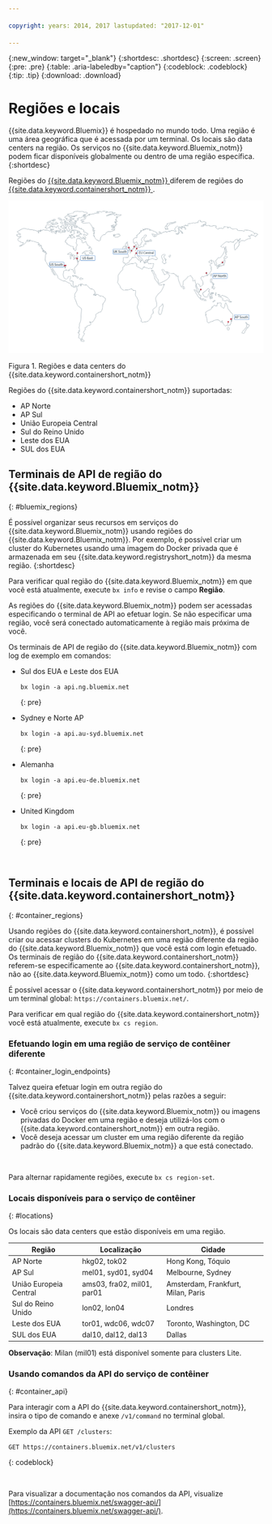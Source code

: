 ```yaml
---

copyright: years: 2014, 2017 lastupdated: "2017-12-01"

---
```


{:new_window: target="_blank"}
{:shortdesc: .shortdesc}
{:screen: .screen}
{:pre: .pre}
{:table: .aria-labeledby="caption"}
{:codeblock: .codeblock}
{:tip: .tip}
{:download: .download}

# Regiões e locais
{{site.data.keyword.Bluemix}} é hospedado no mundo todo. Uma região é uma área geográfica que é acessada por um terminal. Os locais são data centers na região. Os serviços no {{site.data.keyword.Bluemix_notm}} podem ficar disponíveis globalmente ou dentro de uma região específica.
{:shortdesc}

Regiões do [{{site.data.keyword.Bluemix_notm}} ](#bluemix_regions) diferem de regiões do [{{site.data.keyword.containershort_notm}} ](#container_regions).

![{{site.data.keyword.containershort_notm}} regiões e data centers](/images/regions.png)

Figura 1. Regiões e data centers do {{site.data.keyword.containershort_notm}}

Regiões do {{site.data.keyword.containershort_notm}} suportadas:
  * AP Norte
  * AP Sul
  * União Europeia Central
  * Sul do Reino Unido
  * Leste dos EUA
  * SUL dos EUA




## Terminais de API de região do {{site.data.keyword.Bluemix_notm}}
{: #bluemix_regions}

É possível organizar seus recursos em serviços do {{site.data.keyword.Bluemix_notm}} usando regiões do {{site.data.keyword.Bluemix_notm}}. Por exemplo, é possível criar um cluster do Kubernetes usando uma imagem do Docker privada que é armazenada em seu {{site.data.keyword.registryshort_notm}} da mesma região.
{:shortdesc}

Para verificar qual região do {{site.data.keyword.Bluemix_notm}} em que você está atualmente, execute `bx info` e revise o campo **Região**.

As regiões do {{site.data.keyword.Bluemix_notm}} podem ser acessadas especificando o terminal de API ao efetuar login. Se não especificar uma região, você será conectado automaticamente à região mais próxima de você.

Os terminais de API de região do {{site.data.keyword.Bluemix_notm}} com log de exemplo em comandos:

  * Sul dos EUA e Leste dos EUA
      ```
      bx login -a api.ng.bluemix.net
      ```
      {: pre}

  * Sydney e Norte AP
      ```
      bx login -a api.au-syd.bluemix.net
      ```
      {: pre}

  * Alemanha
      ```
      bx login -a api.eu-de.bluemix.net
      ```
      {: pre}

  * United Kingdom
      ```
      bx login -a api.eu-gb.bluemix.net
      ```
      {: pre}



<br />


## Terminais e locais de API de região do {{site.data.keyword.containershort_notm}}
{: #container_regions}

Usando regiões do {{site.data.keyword.containershort_notm}}, é possível criar ou acessar clusters do Kubernetes em uma região diferente da região do {{site.data.keyword.Bluemix_notm}} que você está com login efetuado. Os terminais de região do {{site.data.keyword.containershort_notm}} referem-se especificamente ao {{site.data.keyword.containershort_notm}}, não ao {{site.data.keyword.Bluemix_notm}} como um todo.
{:shortdesc}

É possível acessar o {{site.data.keyword.containershort_notm}} por meio de um terminal global: `https://containers.bluemix.net/`.

Para verificar em qual região do {{site.data.keyword.containershort_notm}} você está atualmente, execute `bx cs region`.

### Efetuando login em uma região de serviço de contêiner diferente
{: #container_login_endpoints}

Talvez queira efetuar login em outra região do {{site.data.keyword.containershort_notm}} pelas razões a seguir:
  * Você criou serviços do {{site.data.keyword.Bluemix_notm}} ou imagens privadas do Docker em uma região e deseja utilizá-los com o {{site.data.keyword.containershort_notm}} em outra região.
  * Você deseja acessar um cluster em uma região diferente da região padrão do {{site.data.keyword.Bluemix_notm}} a que está conectado.

</br>

Para alternar rapidamente regiões, execute `bx cs region-set`.

### Locais disponíveis para o serviço de contêiner
{: #locations}

Os locais são data centers que estão disponíveis em uma região.

  | Região | Localização | Cidade |
  |--------|----------|------|
  | AP Norte | hkg02, tok02 | Hong Kong, Tóquio |
  | AP Sul     | mel01, syd01, syd04        | Melbourne, Sydney |
  | União Europeia Central     | ams03, fra02, mil01, par01        | Amsterdam, Frankfurt, Milan, Paris |
  | Sul do Reino Unido      | lon02, lon04         | Londres |
  | Leste dos EUA      | tor01, wdc06, wdc07        | Toronto, Washington, DC |
  | SUL dos EUA     | dal10, dal12, dal13       | Dallas |

**Observação**: Milan (mil01) está disponível somente para clusters Lite.

### Usando comandos da API do serviço de contêiner
{: #container_api}

Para interagir com a API do {{site.data.keyword.containershort_notm}}, insira o tipo de comando e anexe `/v1/command` no terminal global.

Exemplo da API `GET /clusters`:
  ```
  GET https://containers.bluemix.net/v1/clusters
  ```
  {: codeblock}

</br>

Para visualizar a documentação nos comandos da API, visualize [https://containers.bluemix.net/swagger-api/](https://containers.bluemix.net/swagger-api/).
